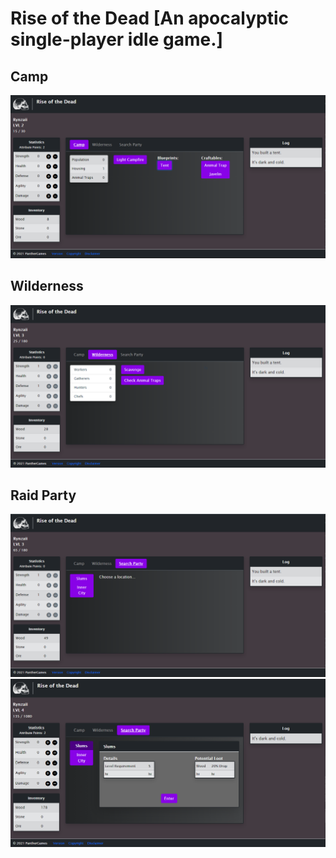 # Rise of the Dead [An apocalyptic single-player idle game.]

## Camp
<img src="public/homescreen.PNG" alt="Camp View" />

## Wilderness
<img src="public/wilderness.PNG" alt="Wilderness View" />

## Raid Party
<img class="mb-3" src="public/chooseLocation.PNG" alt="Choose a Location View" />
<br />
<img src="public/selectedLocation.PNG" alt="Selected Location View" />
<!-- hi-->
